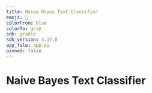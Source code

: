 ```yaml
---
title: Naive Bayes Text Classifier
emoji: 💩
colorFrom: blue
colorTo: gray
sdk: gradio
sdk_version: 3.17.0
app_file: app.py
pinned: false
---
```


# Naive Bayes Text Classifier
